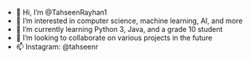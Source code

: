 - 👋 Hi, I’m @TahseenRayhan1
- 👀 I’m interested in computer science, machine learning, AI, and more
- 🌱 I’m currently learning Python 3, Java, and a grade 10 student
- 💞️ I’m looking to collaborate on various projects in the future
- 📫 Instagram: @tahseenr

<!---
TahseenRayhan1/TahseenRayhan1 is a ✨ special ✨ repository because its `README.md` (this file) appears on your GitHub profile.
You can click the Preview link to take a look at your changes.
--->
